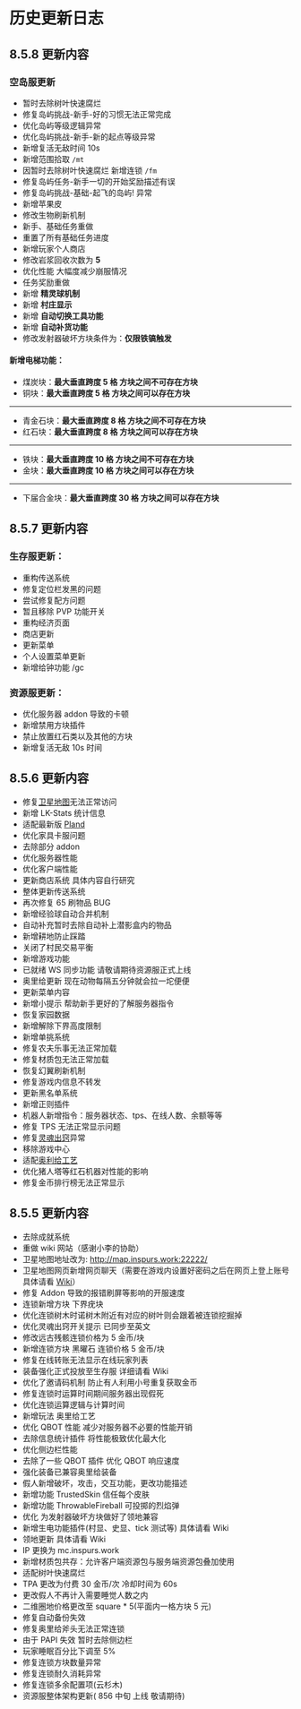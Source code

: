 # 历史更新日志

## 8.5.8 更新内容

### 空岛服更新

- 暂时去除树叶快速腐烂
- 修复岛屿挑战-新手-好的习惯无法正常完成
- 优化岛屿等级逻辑异常
- 优化岛屿挑战-新手-新的起点等级异常
- 新增复活无敌时间 10s
- 新增范围拾取 `/mt`
- 因暂时去除树叶快速腐烂 新增连锁 `/fm`
- 修复岛屿任务-新手一切的开始奖励描述有误
- 修复岛屿挑战-基础-起飞的岛屿! 异常
- 新增苹果皮
- 修改生物刷新机制
- 新手、基础任务重做
- 重置了所有基础任务进度
- 新增玩家个人商店
- 修改岩浆回收次数为 **5**
- 优化性能 大幅度减少崩服情况
- 任务奖励重做
- 新增 **精灵球机制**
- 新增 **村庄显示**
- 新增 **自动切换工具功能**
- 新增 **自动补货功能**
- 修改发射器破坏方块条件为：**仅限铁镐触发**

#### 新增电梯功能：

- 煤炭块：**最大垂直跨度 5 格 方块之间不可存在方块**
- 铜块：**最大垂直跨度 5 格 方块之间可以存在方块**

---

- 青金石块：**最大垂直跨度 8 格 方块之间不可存在方块**
- 红石块：**最大垂直跨度 8 格 方块之间可以存在方块**

---

- 铁块：**最大垂直跨度 10 格 方块之间不可存在方块**
- 金块：**最大垂直跨度 10 格 方块之间可以存在方块**

---

- 下届合金块：**最大垂直跨度 30 格 方块之间可以存在方块**

## 8.5.7 更新内容

### 生存服更新：

- 重构传送系统
- 修复定位栏发黑的问题
- 尝试修复配方问题
- 暂且移除 PVP 功能开关
- 重构经济页面
- 商店更新
- 更新菜单
- 个人设置菜单更新
- 新增给钟功能 /gc

### 资源服更新：

- 优化服务器 addon 导致的卡顿
- 新增禁用方块插件
- 禁止放置红石类以及其他的方块
- 新增复活无敌 10s 时间

## 8.5.6 更新内容

- 修复[卫星地图](http://map.inspurs.work:22222/)无法正常访问
- 新增 LK-Stats 统计信息
- 适配最新版 [Pland](/plugins/pland.md)
- 优化家具卡服问题
- 去除部分 addon
- 优化服务器性能
- 优化客户端性能
- 更新商店系统 具体内容自行研究
- 整体更新传送系统
- 再次修复 65 刷物品 BUG
- 新增经验球自动合并机制
- 自动补充暂时去除自动补上潜影盒内的物品
- 新增耕地防止踩踏
- 关闭了村民交易平衡
- 新增游戏功能
- 已就绪 WS 同步功能 请敬请期待资源服正式上线
- 奥里给更新 现在动物每隔五分钟就会拉一坨便便
- 更新菜单内容
- 新增小提示 帮助新手更好的了解服务器指令
- 恢复家园数据
- 新增解除下界高度限制
- 新增单挑系统
- 修复农夫乐事无法正常加载
- 修复材质包无法正常加载
- 恢复幻翼刷新机制
- 修复游戏内信息不转发
- 更新黑名单系统
- 新增正则插件
- 机器人新增指令：服务器状态、tps、在线人数、余额等等
- 修复 TPS 无法正常显示问题
- 修复[灵魂出窍](/plugins/fc.md)异常
- 移除游戏中心
- 适配[奥利给工艺](/plugins/alg.html)
- 优化猪人塔等红石机器对性能的影响
- 修复金币排行榜无法正常显示

## 8.5.5 更新内容

- 去除成就系统
- 重做 wiki 网站（感谢小李的协助）
- 卫星地图地址改为: http://map.inspurs.work:22222/
- 卫星地图网页新增网页聊天（需要在游戏内设置好密码之后在网页上登上账号具体请看 [Wiki](/plugins/bdslm.html)）
- 修复 Addon 导致的报错刷屏等影响的开服速度
- 连锁新增方块 下界疣块
- 优化连锁树木时诺树木附近有对应的树叶则会跟着被连锁挖掘掉
- 优化灵魂出窍开关提示 已同步至英文
- 修改远古残骸连锁价格为 5 金币/块
- 新增连锁方块 黑曜石 连锁价格 5 金币/块
- 修复在线转账无法显示在线玩家列表
- 装备强化正式投放至生存服 详细请看 Wiki
- 优化了邀请码机制 防止有人利用小号重复获取金币
- 修复连锁时运算时间期间服务器出现假死
- 优化连锁运算逻辑与计算时间
- 新增玩法 奥里给工艺
- 优化 QBOT 性能 减少对服务器不必要的性能开销
- 去除信息统计插件 将性能极致优化最大化
- 优化侧边栏性能
- 去除了一些 QBOT 插件 优化 QBOT 响应速度
- 强化装备已兼容奥里给装备
- 假人新增破坏，攻击，交互功能，更改功能描述
- 新增功能 TrustedSkin 信任每个皮肤
- 新增功能 ThrowableFireball 可投掷的烈焰弹
- 优化 为发射器破坏方块做好了领地兼容
- 新增生电功能插件(村显、史显、tick 测试等) 具体请看 Wiki
- 领地更新 具体请看 Wiki
- IP 更换为 mc.inspurs.work
- 新增材质包共存：允许客户端资源包与服务端资源包叠加使用
- 适配树叶快速腐烂
- TPA 更改为付费 30 金币/次 冷却时间为 60s
- 更改假人不再计入需要睡觉人数之内
- 二维圈地价格更改至 square \* 5(平面内一格方块 5 元)
- 修复自动备份失效
- 修复奥里给斧头无法正常连锁
- 由于 PAPI 失效 暂时去除侧边栏
- 玩家睡眠百分比下调至 5%
- 修复连锁方块数量异常
- 修复连锁耐久消耗异常
- 修复连锁多余配置项(云杉木)
- 资源服整体架构更新( 856 中旬 上线 敬请期待)
